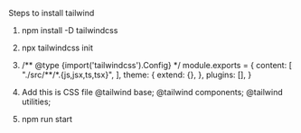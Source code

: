 Steps to install tailwind

1. npm install -D tailwindcss

2. npx tailwindcss init

3. /** @type {import('tailwindcss').Config} \*/
   module.exports = {
   content: [
   "./src/**/\*.{js,jsx,ts,tsx}",
   ],
   theme: {
   extend: {},
   },
   plugins: [],
   }

4. Add this is CSS file
   @tailwind base;
   @tailwind components;
   @tailwind utilities;

5. npm run start
